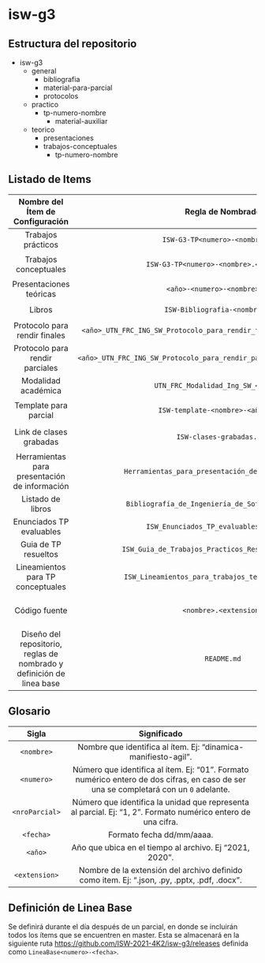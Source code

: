 # isw-g3
## Estructura del repositorio
+ isw-g3
  + general
    + bibliografia
	+ material-para-parcial
	+ protocolos
  + practico
    + tp-numero-nombre
      + material-auxiliar
  + teorico
	+ presentaciones
	+ trabajos-conceptuales
      + tp-numero-nombre
	
## Listado de Items
|		Nombre del Ítem de Configuración		|					    Regla de Nombrado					   |          		    Ubicación Física					  |
|:---------------------------------------------:|:------------------------------------------------------------:|:--------------------------------------------------------:|
|				Trabajos prácticos				|				`ISW-G3-TP<numero>-<nombre>.pdf`			   |				   `./isw-g3/practico`					  |
|			   Trabajos conceptuales			|			`ISW-G3-TP<numero>-<nombre>.<extension>`		   |		`./isw-g3/teorico/trabajos-conceptuales`		  |
|			  Presentaciones teóricas			|				 `<año>-<numero>-<nombre>.pptx`				   |			`./isw-g3/teorico/presentaciones`			  |
|					  Libros					|				 `ISW-Bibliografia-<nombre>.pdf`			   |			 `./isw-g3/general/bibliografia`			  |
|		  Protocolo para rendir finales		    |`<año>_UTN_FRC_ING_SW_Protocolo_para_rendir_finales_en_forma_remota.pdf`|				`./isw-g3/general/protocolos`				|
|		 Protocolo para rendir parciales		|`<año>_UTN_FRC_ING_SW_Protocolo_para_rendir_parciales_en_forma_remota.pdf`|				`./isw-g3/general/protocolos`			  |
|				Modalidad académica				|			`UTN_FRC_Modalidad_Ing_SW_<año>.pdf`			   |					`./isw-g3/general`					  |
|			  Template para parcial			    |			 `ISW-template-<nombre>-<año>.docx`				   |		 `./isw-g3/general/material-para-parcial`		  |
|			 Link de clases grabadas			|					`ISW-clases-grabadas.txt`				   |		 `./isw-g3/general/material-para-parcial`		  |
| Herramientas para presentación de información	|		`Herramientas_para_presentación_de_Información.pdf`	   |		 `./isw-g3/general/material-para-parcial`		  |
|				Listado de libros				|		`Bibliografía_de_Ingeniería_de_Software_<año>.pdf`	   |			  `./isw-g3/general/bibliografia`			  |
|			Enunciados TP evaluables			|		 	`ISW_Enunciados_TP_evaluables_<año>.pdf`		   |					 `./isw-g3/practico`				  |
|			  Guia de TP resueltos				|	   `ISW_Guia_de_Trabajos_Practicos_Resueltos_<año>.pdf`    |					 `./isw-g3/practico`				  |
|		Lineamientos para TP conceptuales		|	    `ISW_Lineamientos_para_trabajos_teóricos_<año>.pdf`	   |		 `./isw-g3/teorico/trabajos-conceptuales`		  |
|				  Código fuente					|					  `<nombre>.<extension>`				   |`./isw-g3/practico/tp-<numero>-<nombre>/material-auxiliar`|
|  Diseño del repositorio, reglas de nombrado y definición de linea base|							`README.md`						   |						`./isw-g3`					  	  |

## Glosario
|         Sigla			|															  Significado															 |
|:---------------------:|:----------------------------------------------------------------------------------------------------------------------------------:|
| `<nombre>`  			| Nombre que identifica al ítem. Ej: “dinamica-manifiesto-agil”.																	 |
| `<numero>`			| Número que identifica al ítem. Ej: “01”. Formato numérico entero de dos cifras, en caso de ser una se completará con un `0` adelante.|
| `<nroParcial>`		| Número que identifica la unidad que representa al parcial. Ej: “1, 2”. Formato numérico entero de una cifra.						 |
| `<fecha>`				| Formato fecha dd/mm/aaaa.																											 |
| `<año>`				| Año que ubica en el tiempo al archivo. Ej “2021, 2020”.																			 |
| `<extension>`			| Nombre de la extensión del archivo definido como item. Ej: “.json, .py, .pptx, .pdf, .docx”.										 |

## Definición de Linea Base
Se definirá durante el día después de un parcial, en donde se incluirán todos los ítems que se encuentren en master. Esta se almacenará en la siguiente ruta https://github.com/ISW-2021-4K2/isw-g3/releases definida como `LineaBase<numero>-<fecha>`.